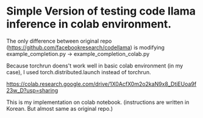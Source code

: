 # Simple Version of testing code llama inference in colab environment.

The only difference between original repo (https://github.com/facebookresearch/codellama) is
modifying example_completion.py -> example_completion_colab.py

Because torchrun doens't work well in basic colab environment (in my case),
I used torch.distributed.launch instead of torchrun.

https://colab.research.google.com/drive/1X0AcfX0m2o2kaN9x8_DtiEUoa9f23w_D?usp=sharing

This is my implementation on colab notebook. 
(instructions are written in Korean. But almost same as original repo.)
